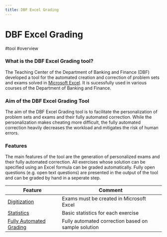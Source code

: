```yaml
---
title: DBF Excel Grading
---
```


# DBF Excel Grading

#tool #overview

### What is the DBF Excel Grading tool?

The Teaching Center of the Department of Banking and Finance (DBF) developed a tool for the automated creation and correction of problem sets and exams solved in [Microsoft Excel](research/exams/design/Question-Types/Excel). It is sucessfully used in various courses of the Department of Banking and Finance.

### Aim of the DBF Excel Grading Tool

The aim of the DBF Excel Grading tool is to facilitate the personalization of problem sets and exams and their fully automated correction. While the personalization makes cheating more difficult, the fully automated correction heavily decreases the workload and mitigates the risk of human errors.

### Features

The main features of the tool are the generation of personalized exams and their fully automated correction. All exercises whose solution can be specified using an Excel formula can be graded automatically. Fully open questions (e.g. open text questions) are presented in the output of the tool and can be graded by hand in a seperate step.

| Feature                                                                          | Comment                                             |
| -------------------------------------------------------------------------------- | --------------------------------------------------- |
| [Digitization](research/features/definitions/Digitization)                       | Exams must be created in Microsoft Excel            |
| [Statistics](research/features/definitions/Statistics)                           | Basic statistics for each exercise                  |
| [Fully Automated Grading](research/features/definitions/Fully-Automated-Grading) | Fully automated correction based on sample solution |
